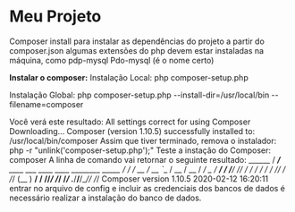# Meu Projeto

 Composer install para instalar as dependências do projeto a partir do composer.json
 algumas extensões do php devem estar instaladas na máquina, como pdp-mysql Pdo-mysql (é o nome certo)


 **Instalar o composer:**
 Instalação Local:
 php composer-setup.php

 Instalação Global:
 php composer-setup.php --install-dir=/usr/local/bin --filename=composer

 Você verá este resultado:
 All settings correct for using Composer
 Downloading...
 Composer (version 1.10.5) successfully installed to: /usr/local/bin/composer
 Assim que tiver terminado, remova o instalador:
 php -r "unlink('composer-setup.php');"
 Teste a instação do Composer:
 composer
 A linha de comando vai retornar o seguinte resultado:
       ______
  / ____/___ ____ ___ ____ ____ ________ _____
 / / / __ / __ `__ / __ / __ / ___/ _ / ___/
/ /___/ /_/ / / / / / / /_/ / /_/ (__ ) __/ /
____/____/_/ /_/ /_/ .___/____/____/___/_/
                  /_/
Composer version 1.10.5 2020-02-12 16:20:11
entrar no arquivo de config e incluir as credenciais dos bancos de dados é necessário realizar a instalação do banco de dados.

